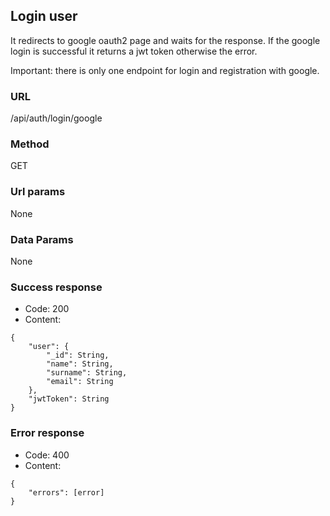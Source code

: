 ## Login user

It redirects to google oauth2 page and waits for the response.
If the google login is successful it returns a jwt token otherwise the error.

Important: there is only one endpoint for login and registration with google.

### URL

/api/auth/login/google

### Method

GET

### Url params

None

### Data Params

None

### Success response
- Code: 200
- Content:
```
{
    "user": {
        "_id": String,
        "name": String,
        "surname": String,
        "email": String
    },
    "jwtToken": String
}
```

### Error response
- Code: 400
- Content:
```
{
    "errors": [error]
}
```
